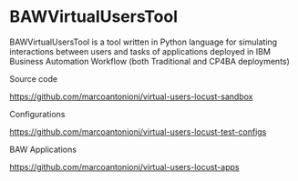 # BAWVirtualUsersTool
BAWVirtualUsersTool is a tool written in Python language for simulating interactions between users and tasks of applications deployed in IBM Business Automation Workflow (both Traditional and CP4BA deployments)

Source code

https://github.com/marcoantonioni/virtual-users-locust-sandbox

Configurations

https://github.com/marcoantonioni/virtual-users-locust-test-configs

BAW Applications

https://github.com/marcoantonioni/virtual-users-locust-apps